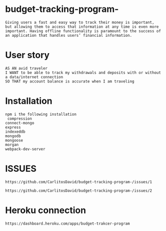 # budget-tracking-program-

    Giving users a fast and easy way to track their money is important, but allowing them to access that information at any time is even more important. Having offline functionality is paramount to the success of an application that handles users’ financial information.

# User story

    AS AN avid traveler
    I WANT to be able to track my withdrawals and deposits with or without a data/internet connection
    SO THAT my account balance is accurate when I am traveling

# Installation

    npm i the following installation
     compression
    connect-mongo
    express
    indexeddb
    mongodb
    mongoose
    morgan
    webpack-dev-server

# ISSUES

    https://github.com/CarlitosDavid/budget-tracking-program-/issues/1

    https://github.com/CarlitosDavid/budget-tracking-program-/issues/2

# Heroku connection

    https://dashboard.heroku.com/apps/budget-trakcer-program
